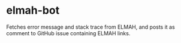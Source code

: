 # elmah-bot
Fetches error message and stack trace from ELMAH, and posts it as comment to GitHub issue containing ELMAH links.
